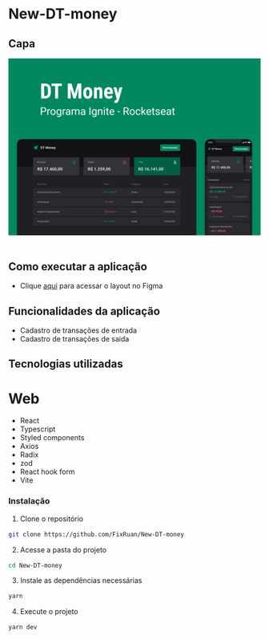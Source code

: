 # New-DT-money

## Capa
<img src="./Capa.png" /> <br/> <br/>

## Como executar a aplicação

- Clique [aqui](https://www.figma.com/file/N6wjaDqxDRz1g8CFvYO3tE/DT-Money-(Community)?node-id=0%3A1&t=DCEg1KFpYXu3Ne7Y-0) para acessar o layout no Figma

## Funcionalidades da aplicação
- Cadastro de transações de entrada
- Cadastro de transações de saida

## Tecnologias utilizadas
# Web
- React
- Typescript
- Styled components
- Axios
- Radix
- zod
- React hook form
- Vite

### Instalação

1. Clone o repositório

```bash
git clone https://github.com/FixRuan/New-DT-money
```

2. Acesse a pasta do projeto

```bash
cd New-DT-money
```

3. Instale as dependências necessárias

```bash
yarn
```

4. Execute o projeto

```bash
yarn dev
```
